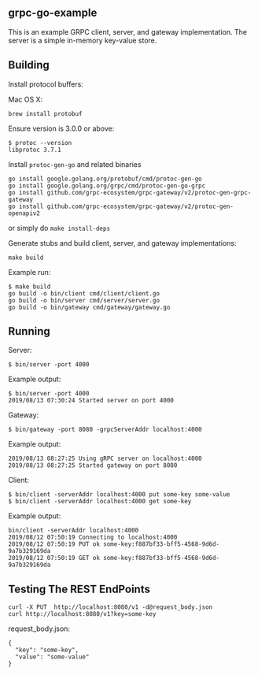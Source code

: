 ## grpc-go-example

This is an example GRPC client, server, and gateway implementation. The server is a simple in-memory key-value store.

## Building

Install protocol buffers:

Mac OS X: 
```
brew install protobuf
```

Ensure version is 3.0.0 or above:
```
$ protoc --version
libprotoc 3.7.1
```

Install `protoc-gen-go`  and related binaries
```
go install google.golang.org/protobuf/cmd/protoc-gen-go
go install google.golang.org/grpc/cmd/protoc-gen-go-grpc
go install github.com/grpc-ecosystem/grpc-gateway/v2/protoc-gen-grpc-gateway
go install github.com/grpc-ecosystem/grpc-gateway/v2/protoc-gen-openapiv2
```
or simply do `make install-deps`

Generate stubs and build client, server, and gateway implementations:
```
make build
```

Example run:
```
$ make build
go build -o bin/client cmd/client/client.go
go build -o bin/server cmd/server/server.go
go build -o bin/gateway cmd/gateway/gateway.go
```

## Running 
Server:
```
$ bin/server -port 4000
```

Example output:
```
$ bin/server -port 4000
2019/08/13 07:30:24 Started server on port 4000
```

Gateway:
```
$ bin/gateway -port 8080 -grpcServerAddr localhost:4000
```
Example output:
```
2019/08/13 08:27:25 Using gRPC server on localhost:4000
2019/08/13 08:27:25 Started gateway on port 8080
```

Client:
```
$ bin/client -serverAddr localhost:4000 put some-key some-value
$ bin/client -serverAddr localhost:4000 get some-key
```

Example output:
```
bin/client -serverAddr localhost:4000
2019/08/12 07:50:19 Connecting to localhost:4000
2019/08/12 07:50:19 PUT ok some-key:f887bf33-bff5-4568-9d6d-9a7b329169da
2019/08/12 07:50:19 GET ok some-key:f887bf33-bff5-4568-9d6d-9a7b329169da
```

## Testing The REST EndPoints

```
curl -X PUT  http://localhost:8080/v1 -d@request_body.json
curl http://localhost:8080/v1?key=some-key
```

request_body.json:
```
{
  "key": "some-key",
  "value": "some-value"
}
```


